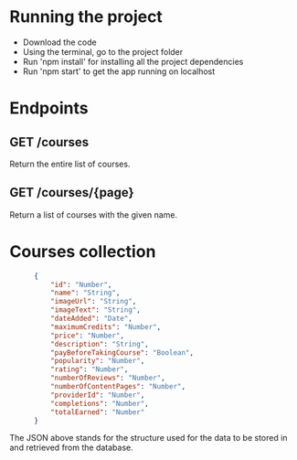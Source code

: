 # Running the project

- Download the code
- Using the terminal, go to the project folder
- Run 'npm install' for installing all the project dependencies
- Run 'npm start' to get the app running on localhost

# Endpoints

  ## GET /courses
  
  Return the entire list of courses.

  ## GET /courses/{page}
  
  Return a list of courses with the given name.

# Courses collection

```json
      {
          "id": "Number",
          "name": "String",
          "imageUrl": "String",
          "imageText": "String",
          "dateAdded": "Date",
          "maximumCredits": "Number",
          "price": "Number",
          "description": "String",
          "payBeforeTakingCourse": "Boolean",
          "popularity": "Number",
          "rating": "Number",
          "numberOfReviews": "Number",
          "numberOfContentPages": "Number",
          "providerId": "Number",
          "completions": "Number",
          "totalEarned": "Number"
      }
```
  
  The JSON above stands for the structure used for the data to be
  stored in and retrieved from the database.